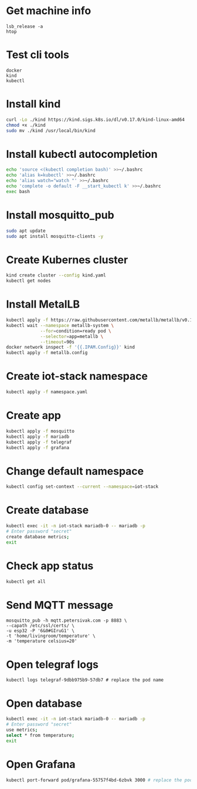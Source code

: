# Get machine info
```
lsb_release -a
htop
```

# Test cli tools
```
docker
kind
kubectl
```

# Install kind
```sh
curl -Lo ./kind https://kind.sigs.k8s.io/dl/v0.17.0/kind-linux-amd64
chmod +x ./kind
sudo mv ./kind /usr/local/bin/kind
```

# Install kubectl autocompletion
```sh
echo 'source <(kubectl completion bash)' >>~/.bashrc
echo 'alias k=kubectl' >>~/.bashrc
echo 'alias watch="watch "' >>~/.bashrc
echo 'complete -o default -F __start_kubectl k' >>~/.bashrc
exec bash
```

# Install mosquitto_pub
```sh
sudo apt update
sudo apt install mosquitto-clients -y
```

# Create Kubernes cluster
```sh
kind create cluster --config kind.yaml
kubectl get nodes
```

# Install MetalLB
```sh
kubectl apply -f https://raw.githubusercontent.com/metallb/metallb/v0.13.7/config/manifests/metallb-native.yaml
kubectl wait --namespace metallb-system \
             --for=condition=ready pod \
             --selector=app=metallb \
             --timeout=90s
docker network inspect -f '{{.IPAM.Config}}' kind
kubectl apply -f metallb.config
```

# Create iot-stack namespace
```sh
kubectl apply -f namespace.yaml
```

# Create app
```sh
kubectl apply -f mosquitto
kubectl apply -f mariadb
kubectl apply -f telegraf
kubectl apply -f grafana
```

# Change default namespace
```sh
kubectl config set-context --current --namespace=iot-stack
```

# Create database
```sh
kubectl exec -it -n iot-stack mariadb-0 -- mariadb -p
# Enter password "secret"
create database metrics;
exit
```

# Check app status
```sh
kubectl get all
```

# Send MQTT message
```
mosquitto_pub -h mqtt.petersivak.com -p 8883 \
--capath /etc/ssl/certs/ \
-u esp32 -P '6&0#GIruG1' \
-t 'home/livingroom/temperature' \
-m 'temperature celsius=20'
```

# Open telegraf logs
```
kubectl logs telegraf-9dbb975b9-57db7 # replace the pod name
```

# Open database
```sh
kubectl exec -it -n iot-stack mariadb-0 -- mariadb -p
# Enter password "secret"
use metrics;
select * from temperature;
exit
```

# Open Grafana
```sh
kubectl port-forward pod/grafana-55757f4bd-6zbvk 3000 # replace the pod name
```